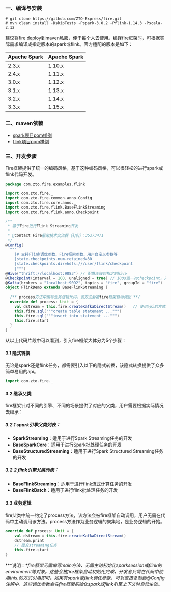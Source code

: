 <!--
Licensed to the Apache Software Foundation (ASF) under one
or more contributor license agreements.  See the NOTICE file
distributed with this work for additional information
regarding copyright ownership.  The ASF licenses this file
to you under the Apache License, Version 2.0 (the
"License"); you may not use this file except in compliance
with the License.  You may obtain a copy of the License at

  http://www.apache.org/licenses/LICENSE-2.0

Unless required by applicable law or agreed to in writing,
software distributed under the License is distributed on an
"AS IS" BASIS, WITHOUT WARRANTIES OR CONDITIONS OF ANY
KIND, either express or implied.  See the License for the
specific language governing permissions and limitations
under the License.
-->

### 一、编译与安装

```shell
# git clone https://github.com/ZTO-Express/fire.git
# mvn clean install -DskipTests -Pspark-3.0.2 -Pflink-1.14.3 -Pscala-2.12
```

建议将fire deploy到maven私服，便于每个人去使用。编译fire框架时，可根据实际需求编译成指定版本的spark或flink。官方适配的版本是如下：

| Apache Spark | Apache Spark |
| ------------ | ------------ |
| 2.3.x        | 1.10.x       |
| 2.4.x        | 1.11.x       |
| 3.0.x        | 1.12.x       |
| 3.1.x        | 1.13.x       |
| 3.2.x        | 1.14.x       |
| 3.3.x        | 1.15.x       |

### 二、maven依赖

- [spark项目pom样例](pom/spark-pom.xml)
- [flink项目pom样例](pom/flink-pom.xml)

### 三、开发步骤

Fire框架提供了统一的编码风格，基于这种编码风格，可以很轻松的进行spark或flink代码开发。

```scala
package com.zto.fire.examples.flink

import com.zto.fire._
import com.zto.fire.common.anno.Config
import com.zto.fire.core.anno._
import com.zto.fire.flink.BaseFlinkStreaming
import com.zto.fire.flink.anno.Checkpoint

/**
 * 基于Fire进行Flink Streaming开发
 *
 * @contact Fire框架技术交流群（钉钉）：35373471
 */
@Config(
  """
    |# 支持Flink调优参数、Fire框架参数、用户自定义参数等
    |state.checkpoints.num-retained=30
    |state.checkpoints.dir=hdfs:///user/flink/checkpoint
    |""")
@Hive("thrift://localhost:9083") // 配置连接到指定的hive
@Checkpoint(interval = 100, unaligned = true) // 100s做一次checkpoint，开启非对齐checkpoint
@Kafka(brokers = "localhost:9092", topics = "fire", groupId = "fire")
object FlinkDemo extends BaseFlinkStreaming {
	
  /** process方法中编写业务逻辑代码，该方法会被fire框架自动调起 **/
  override def process: Unit = {
    val dstream = this.fire.createKafkaDirectStream() 	// 使用api的方式消费kafka
    this.fire.sql("""create table statement ...""")
    this.fire.sql("""insert into statement ...""")
    this.fire.start
  }
}
```

从以上代码片段中可以看到，引入fire框架大体分为5个步骤：

#### 3.1 隐式转换

无论是spark还是flink任务，都需要引入以下的隐式转换，该隐式转换提供了众多简单易用的api。

```scala
import com.zto.fire._
```

#### 3.2 继承父类

fire框架针对不同的引擎、不同的场景提供了对应的父类，用户需要根据实际情况去继承：

##### 3.2.1 spark引擎父类列表：

- **SparkStreaming**：适用于进行Spark Streaming任务的开发
- **BaseSparkCore**：适用于进行Spark批处理任务的开发
- **BaseStructuredStreaming**：适用于进行Spark Structured Streaming任务的开发

##### 3.2.2 flink引擎父类列表：

- **BaseFlinkStreaming**：适用于进行flink流式计算任务的开发
- **BaseFlinkBatch**：适用于进行flink批处理任务的开发

#### 3.3 业务逻辑

fire父类中统一约定了process方法，该方法会被fire框架自动调用，用户无需在代码中主动调用该方法。process方法作为业务逻辑的聚集地，是业务逻辑的开始。

```scala
override def process: Unit = {
    val dstream = this.fire.createKafkaDirectStream()
    dstream.print
    // 提交streaming任务
    this.fire.start
}
```

***说明：**fire框架无需编写main方法，无需主动初始化sparksession或flink的environment等对象。这些会被fire框架自动初始化完成，开发者只需在代码中使用this.的方式引用即可。如果有spark或flink调优参数，可以直接复制到@Config注解中，这些调优参数会在fire框架初始化spark或flink引擎上下文时自动生效。*

